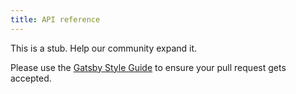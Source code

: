 ```yaml
---
title: API reference
---
```


This is a stub. Help our community expand it.

Please use the [Gatsby Style Guide](/docs/gatsby-style-guide/) to ensure your
pull request gets accepted.
